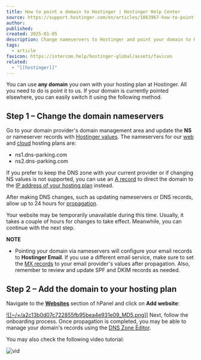 ```yaml
---
title: How to point a domain to Hostinger | Hostinger Help Center
source: https://support.hostinger.com/en/articles/1863967-how-to-point-a-domain-to-hostinger
author: 
published: 
created: 2025-01-05
description: Change nameservers to Hostinger and point your domain to Hostinger nameservers
tags:
  - article
favicon: https://intercom.help/hostinger-global/assets/favicon
related:
  - "[[hostinger]]"
---
```

You can use **any domain** you own with your hosting plan at Hostinger.
All you need to do is point it to us. If your domain is currently pointed elsewhere, you can easily switch it using the following method.

## Step 1 – Change the domain **nameservers**

Go to your domain provider's domain management area and update the **NS** or nameserver records with [Hostinger values](https://support.hostinger.com/en/articles/1583247-where-to-find-hostinger-nameservers). 
The nameservers for our [web](https://www.hostinger.com/web-hosting) and [cloud](https://www.hostinger.com/cloud-hosting) hosting plans are:
- ns1.dns-parking.com
- ns2.dns-parking.com

If you prefer to keep the DNS zone with your current provider or if changing NS values is not supported, you can use an [A record](https://www.hostinger.com/tutorials/how-to-point-domain-to-hostinger#Pointing_a_Domain_Name_via_A_Record) to direct the domain to the [IP address of your hosting plan](https://support.hostinger.com/en/articles/4407303-where-can-i-find-a-record) instead.

After making DNS changes, such as updating nameservers or DNS records, allow up to 24 hours for [propagation](https://support.hostinger.com/en/articles/4146975-what-is-dns-propagation).

Your website may be temporarily unavailable during this time. Usually, it takes a couple of hours for changes to take effect. Meanwhile, you can continue with the next step.

**NOTE**
- Pointing your domain via nameservers will configure your email records to **Hostinger Email**. If you use a different email service, make sure to set the [MX records](https://support.hostinger.com/en/articles/4443666-how-to-manage-mx-records) to your email provider's values after propagation. Also, remember to review and update SPF and DKIM records as needed.

## Step 2 – Add the domain to your hosting plan

Navigate to the **[Websites](https://hpanel.hostinger.com/websites)** section of hPanel and click on **Add website**:

[![[~/×/a2c13b0d07c722855fb95bea4e931e09_MD5.png]]](https://downloads.intercomcdn.com/i/o/1139781871/675031a3578588fece40075e/image.png?expires=1736100000&signature=f5622a1586b769a9c4252472fc4f7de531abd3a59b8d92c243c8a7e91993bb87&req=dSEkH852nIlYWPMW1HO4zR0MVOgNPzisfsTW9BCHTZpBo3zti8iPtoHW39GH%0A%2BY6WDm5AftM6KUrVeiw%3D%0A)
Next, follow the onboarding process. Once propagation is completed, you may be able to manage your domain's records using the [DNS Zone Editor](https://support.hostinger.com/en/articles/1583249-how-to-manage-dns-records-at-hostinger).



You may also check the following video tutorial:

![vid](https://www.youtube.com/watch?v=UAsYeTL8cZc)
